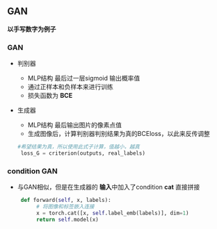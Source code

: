 ## GAN
**以手写数字为例子**
### GAN
* 判别器
  * MLP结构 最后过一层sigmoid 输出概率值
  * 通过正样本和负样本来进行训练
  * 损失函数为 **BCE**

* 生成器
  * MLP结构 最后输出图片的像素点值
  * 生成图像后，计算判别器判别结果为真的BCEloss，以此来反传调整
  ```python
  #希望结果为真，所以使用此式子计算，值越小，越真
   loss_G = criterion(outputs, real_labels) 
  ```


### condition GAN
* 与GAN相似，但是在生成器的 **输入**中加入了condition **cat** 直接拼接
  ```python
   def forward(self, x, labels):
        # 将图像和标签嵌入连接
        x = torch.cat([x, self.label_emb(labels)], dim=1)
        return self.model(x)
  ```